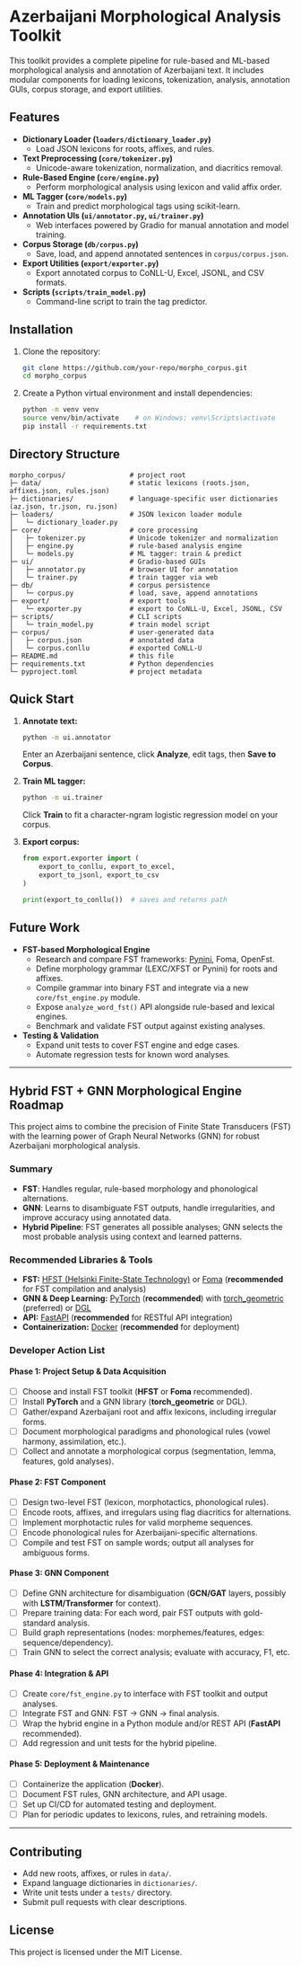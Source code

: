 # Azerbaijani Morphological Analysis Toolkit

This toolkit provides a complete pipeline for rule-based and ML-based morphological analysis and annotation of Azerbaijani text. It includes modular components for loading lexicons, tokenization, analysis, annotation GUIs, corpus storage, and export utilities.

## Features

- **Dictionary Loader (`loaders/dictionary_loader.py`)**
  - Load JSON lexicons for roots, affixes, and rules.
- **Text Preprocessing (`core/tokenizer.py`)**
  - Unicode-aware tokenization, normalization, and diacritics removal.
- **Rule-Based Engine (`core/engine.py`)**
  - Perform morphological analysis using lexicon and valid affix order.
- **ML Tagger (`core/models.py`)**
  - Train and predict morphological tags using scikit-learn.
- **Annotation UIs (`ui/annotator.py`, `ui/trainer.py`)**
  - Web interfaces powered by Gradio for manual annotation and model training.
- **Corpus Storage (`db/corpus.py`)**
  - Save, load, and append annotated sentences in `corpus/corpus.json`.
- **Export Utilities (`export/exporter.py`)**
  - Export annotated corpus to CoNLL-U, Excel, JSONL, and CSV formats.
- **Scripts (`scripts/train_model.py`)**
  - Command-line script to train the tag predictor.

## Installation

1. Clone the repository:
   ```bash
   git clone https://github.com/your-repo/morpho_corpus.git
   cd morpho_corpus
   ```
2. Create a Python virtual environment and install dependencies:
   ```bash
   python -m venv venv
   source venv/bin/activate    # on Windows: venv\Scripts\activate
   pip install -r requirements.txt
   ```

## Directory Structure

```
morpho_corpus/                # project root
├─ data/                      # static lexicons (roots.json, affixes.json, rules.json)
├─ dictionaries/              # language-specific user dictionaries (az.json, tr.json, ru.json)
├─ loaders/                   # JSON lexicon loader module
│   └─ dictionary_loader.py
├─ core/                      # core processing
│   ├─ tokenizer.py           # Unicode tokenizer and normalization
│   ├─ engine.py              # rule-based analysis engine
│   └─ models.py              # ML tagger: train & predict
├─ ui/                        # Gradio-based GUIs
│   ├─ annotator.py           # browser UI for annotation
│   └─ trainer.py             # train tagger via web
├─ db/                        # corpus persistence
│   └─ corpus.py              # load, save, append annotations
├─ export/                    # export tools
│   └─ exporter.py            # export to CoNLL-U, Excel, JSONL, CSV
├─ scripts/                   # CLI scripts
│   └─ train_model.py         # train model script
├─ corpus/                    # user-generated data
│   ├─ corpus.json            # annotated data
│   └─ corpus.conllu          # exported CoNLL-U
├─ README.md                  # this file
├─ requirements.txt           # Python dependencies
└─ pyproject.toml             # project metadata
```

## Quick Start

1. **Annotate text:**
   ```bash
   python -m ui.annotator
   ```
   Enter an Azerbaijani sentence, click **Analyze**, edit tags, then **Save to Corpus**.

2. **Train ML tagger:**
   ```bash
   python -m ui.trainer
   ```
   Click **Train** to fit a character-ngram logistic regression model on your corpus.

3. **Export corpus:**
   ```python
   from export.exporter import (
       export_to_conllu, export_to_excel,
       export_to_jsonl, export_to_csv
   )

   print(export_to_conllu())  # saves and returns path
   ```

## Future Work

- **FST-based Morphological Engine**
  - Research and compare FST frameworks: [Pynini](https://github.com/kylebgorman/pynini), Foma, OpenFst.
  - Define morphology grammar (LEXC/XFST or Pynini) for roots and affixes.
  - Compile grammar into binary FST and integrate via a new `core/fst_engine.py` module.
  - Expose `analyze_word_fst()` API alongside rule-based and lexical engines.
  - Benchmark and validate FST output against existing analyses.
- **Testing & Validation**
  - Expand unit tests to cover FST engine and edge cases.
  - Automate regression tests for known word analyses.

---

## Hybrid FST + GNN Morphological Engine Roadmap

This project aims to combine the precision of Finite State Transducers (FST) with the learning power of Graph Neural Networks (GNN) for robust Azerbaijani morphological analysis.

### Summary
- **FST**: Handles regular, rule-based morphology and phonological alternations.
- **GNN**: Learns to disambiguate FST outputs, handle irregularities, and improve accuracy using annotated data.
- **Hybrid Pipeline**: FST generates all possible analyses; GNN selects the most probable analysis using context and learned patterns.

### Recommended Libraries & Tools
- **FST:** [HFST (Helsinki Finite-State Technology)](https://hfst.github.io/) or [Foma](https://fomafst.github.io/) (**recommended** for FST compilation and analysis)
- **GNN & Deep Learning:** [PyTorch](https://pytorch.org/) (**recommended**) with [torch_geometric](https://pytorch-geometric.readthedocs.io/) (preferred) or [DGL](https://www.dgl.ai/)
- **API:** [FastAPI](https://fastapi.tiangolo.com/) (**recommended** for RESTful API integration)
- **Containerization:** [Docker](https://www.docker.com/) (**recommended** for deployment)

### Developer Action List

#### Phase 1: Project Setup & Data Acquisition
- [ ] Choose and install FST toolkit (**HFST** or **Foma** recommended).
- [ ] Install **PyTorch** and a GNN library (**torch_geometric** or DGL).
- [ ] Gather/expand Azerbaijani root and affix lexicons, including irregular forms.
- [ ] Document morphological paradigms and phonological rules (vowel harmony, assimilation, etc.).
- [ ] Collect and annotate a morphological corpus (segmentation, lemma, features, gold analyses).

#### Phase 2: FST Component
- [ ] Design two-level FST (lexicon, morphotactics, phonological rules).
- [ ] Encode roots, affixes, and irregulars using flag diacritics for alternations.
- [ ] Implement morphotactic rules for valid morpheme sequences.
- [ ] Encode phonological rules for Azerbaijani-specific alternations.
- [ ] Compile and test FST on sample words; output all analyses for ambiguous forms.

#### Phase 3: GNN Component
- [ ] Define GNN architecture for disambiguation (**GCN/GAT** layers, possibly with **LSTM/Transformer** for context).
- [ ] Prepare training data: For each word, pair FST outputs with gold-standard analysis.
- [ ] Build graph representations (nodes: morphemes/features, edges: sequence/dependency).
- [ ] Train GNN to select the correct analysis; evaluate with accuracy, F1, etc.

#### Phase 4: Integration & API
- [ ] Create `core/fst_engine.py` to interface with FST toolkit and output analyses.
- [ ] Integrate FST and GNN: FST → GNN → final analysis.
- [ ] Wrap the hybrid engine in a Python module and/or REST API (**FastAPI** recommended).
- [ ] Add regression and unit tests for the hybrid pipeline.

#### Phase 5: Deployment & Maintenance
- [ ] Containerize the application (**Docker**).
- [ ] Document FST rules, GNN architecture, and API usage.
- [ ] Set up CI/CD for automated testing and deployment.
- [ ] Plan for periodic updates to lexicons, rules, and retraining models.

---

## Contributing

- Add new roots, affixes, or rules in `data/`.
- Expand language dictionaries in `dictionaries/`.
- Write unit tests under a `tests/` directory.
- Submit pull requests with clear descriptions.

## License

This project is licensed under the MIT License.